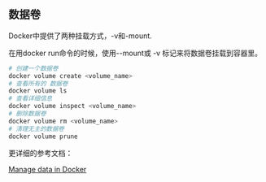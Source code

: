 ## 数据卷

Docker中提供了两种挂载方式，-v和-mount.

在用docker run命令的时候，使用--mount或 -v 标记来将数据卷挂载到容器里。

```bash
# 创建一个数据卷
docker volume create <volume_name>
# 查看所有的 数据卷
docker volume ls
# 查看详细信息
docker volume inspect <volume_name>
# 删除数据卷
docker volume rm <volume_name>
# 清理无主的数据卷
docker volume prune
```

更详细的参考文档：

[Manage data in Docker](https://docs.docker.com/storage/)

